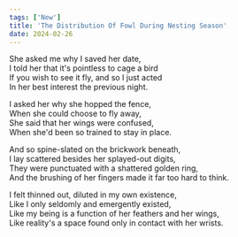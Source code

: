 ```yaml
---
tags: ['New']
title: 'The Distribution Of Fowl During Nesting Season'
date: 2024-02-26
---
```


She asked me why I saved her date,  
I told her that it's pointless to cage a bird  
If you wish to see it fly, and so I just acted  
In her best interest the previous night.

I asked her why she hopped the fence,  
When she could choose to fly away,  
She said that her wings were confused,  
When she'd been so trained to stay in place.

And so spine-slated on the brickwork beneath,  
I lay scattered besides her splayed-out digits,  
They were punctuated with a shattered golden ring,  
And the brushing of her fingers made it far too hard to think.

I felt thinned out, diluted in my own existence,  
Like I only seldomly and emergently existed,  
Like my being is a function of her feathers and her wings,  
Like reality's a space found only in contact with her wrists.

